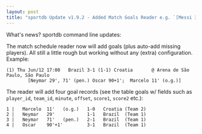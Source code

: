 ```yaml
---
layout: post
title: "sportdb Update v1.9.2 - Added Match Goals Reader e.g. `[Messi 3', 45+1']` etc."
---
```



What's news? sportdb command line updates: 

The match schedule reader now will add goals (plus auto-add missing 
players). All still a little rough but working without any (extra) configuration. Example: 

~~~
(1) Thu Jun/12 17:00   Brazil 3-1 (1-1) Croatia       @ Arena de São Paulo, São Paulo
        [Neymar 29', 71' (pen.) Oscar 90+1';  Marcelo 11' (o.g.)] 
~~~

The reader will add four goal records (see the table goals w/ fields such as 
`player_id`, `team_id`, `minute`, `offset`, `score1`, `score2` etc.): 

~~~
1 |   Marcelo  11'   (o.g.)   1-0   Croatia (Team 2) 
2 |   Neymar   29'            1-1   Brazil  (Team 1) 
3 |   Neymar   71'   (pen.)   2-1   Brazil  (Team 1) 
4 |   Oscar    90'+1'         3-1   Brazil  (Team 1)
~~~

